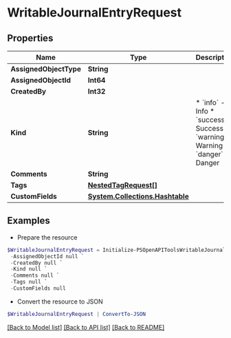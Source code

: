 # WritableJournalEntryRequest
## Properties

Name | Type | Description | Notes
------------ | ------------- | ------------- | -------------
**AssignedObjectType** | **String** |  | 
**AssignedObjectId** | **Int64** |  | 
**CreatedBy** | **Int32** |  | [optional] 
**Kind** | **String** | * &#x60;info&#x60; - Info * &#x60;success&#x60; - Success * &#x60;warning&#x60; - Warning * &#x60;danger&#x60; - Danger | [optional] 
**Comments** | **String** |  | 
**Tags** | [**NestedTagRequest[]**](NestedTagRequest.md) |  | [optional] 
**CustomFields** | [**System.Collections.Hashtable**](AnyType.md) |  | [optional] 

## Examples

- Prepare the resource
```powershell
$WritableJournalEntryRequest = Initialize-PSOpenAPIToolsWritableJournalEntryRequest  -AssignedObjectType null `
 -AssignedObjectId null `
 -CreatedBy null `
 -Kind null `
 -Comments null `
 -Tags null `
 -CustomFields null
```

- Convert the resource to JSON
```powershell
$WritableJournalEntryRequest | ConvertTo-JSON
```

[[Back to Model list]](../README.md#documentation-for-models) [[Back to API list]](../README.md#documentation-for-api-endpoints) [[Back to README]](../README.md)

